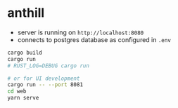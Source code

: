# anthill

- server is running on `http://localhost:8080`
- connects to postgres database as configured in `.env`

```bash
cargo build
cargo run
# RUST_LOG=DEBUG cargo run

# or for UI development
cargo run -- --port 8081
cd web
yarn serve
```